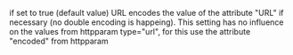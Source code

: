 if set to true (default value) URL encodes the value of the attribute "URL" if necessary (no double encoding is happeing).
			This setting has no influence on the values from httpparam type="url", for this use the attribute "encoded" from httpparam
